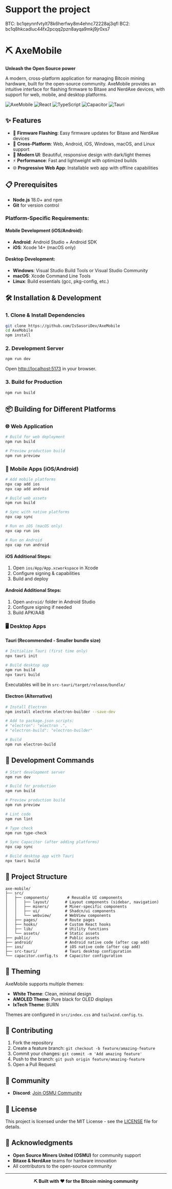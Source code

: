 # Support the project
BTC: bc1qeynnfvtylt78k6herfwy8m4ehnc72228aj3qfl
BC2: bc1q8hkcadluc44fx2pcqq2pzn8ayqa9mkj9jr0xs7


# ⛏️ AxeMobile

**Unleash the Open Source power**

A modern, cross-platform application for managing Bitcoin mining hardware, built for the open-source community. AxeMobile provides an intuitive interface for flashing firmware to Bitaxe and NerdAxe devices, with support for web, mobile, and desktop platforms.

![AxeMobile](https://img.shields.io/badge/Platform-Web%20%7C%20Android%20%7C%20iOS%20%7C%20Windows%20%7C%20macOS%20%7C%20Linux-blue)
![React](https://img.shields.io/badge/React-18.3.1-61DAFB?logo=react)
![TypeScript](https://img.shields.io/badge/TypeScript-5.0+-3178C6?logo=typescript)
![Capacitor](https://img.shields.io/badge/Capacitor-6.0+-119EFF?logo=capacitor)
![Tauri](https://img.shields.io/badge/Tauri-2.0+-FFC131?logo=tauri)

## ✨ Features

- 🔧 **Firmware Flashing**: Easy firmware updates for Bitaxe and NerdAxe devices
- 📱 **Cross-Platform**: Web, Android, iOS, Windows, macOS, and Linux support
- 🎨 **Modern UI**: Beautiful, responsive design with dark/light themes
- ⚡ **Performance**: Fast and lightweight with optimized builds
- 🌐 **Progressive Web App**: Installable web app with offline capabilities

## 📋 Prerequisites

- **Node.js** 18.0+ and npm
- **Git** for version control

### Platform-Specific Requirements:

#### Mobile Development (iOS/Android):
- **Android**: Android Studio + Android SDK
- **iOS**: Xcode 14+ (macOS only)

#### Desktop Development:
- **Windows**: Visual Studio Build Tools or Visual Studio Community
- **macOS**: Xcode Command Line Tools
- **Linux**: Build essentials (gcc, pkg-config, etc.)

## 🛠️ Installation & Development

### 1. Clone & Install Dependencies

```bash
git clone https://github.com/IsSasoriDev/AxeMobile
cd AxeMobile
npm install
```

### 2. Development Server

```bash
npm run dev
```

Open [http://localhost:5173](http://localhost:5173) in your browser.

### 3. Build for Production

```bash
npm run build
```

## 📦 Building for Different Platforms

### 🌐 Web Application

```bash
# Build for web deployment
npm run build

# Preview production build
npm run preview
```

### 📱 Mobile Apps (iOS/Android)

```bash
# Add mobile platforms
npx cap add ios
npx cap add android

# Build web assets
npm run build

# Sync with native platforms
npx cap sync

# Run on iOS (macOS only)
npx cap run ios

# Run on Android
npx cap run android
```

#### iOS Additional Steps:
1. Open `ios/App/App.xcworkspace` in Xcode
2. Configure signing & capabilities
3. Build and deploy

#### Android Additional Steps:
1. Open `android/` folder in Android Studio
2. Configure signing if needed
3. Build APK/AAB

### 🖥️ Desktop Apps

#### Tauri (Recommended - Smaller bundle size)

```bash
# Initialize Tauri (first time only)
npx tauri init

# Build desktop app
npm run build
npx tauri build
```

Executables will be in `src-tauri/target/release/bundle/`

#### Electron (Alternative)

```bash
# Install Electron
npm install electron electron-builder --save-dev

# Add to package.json scripts:
# "electron": "electron .",
# "electron-build": "electron-builder"

# Build
npm run electron-build
```

## 🧪 Development Commands

```bash
# Start development server
npm run dev

# Build for production
npm run build

# Preview production build
npm run preview

# Lint code
npm run lint

# Type check
npm run type-check

# Sync Capacitor (after adding platforms)
npx cap sync

# Build desktop app with Tauri
npx tauri build
```

## 📁 Project Structure

```
axe-mobile/
├── src/
│   ├── components/        # Reusable UI components
│   │   ├── layout/       # Layout components (sidebar, navigation)
│   │   ├── miners/       # Miner-specific components
│   │   ├── ui/           # Shadcn/ui components
│   │   └── webview/      # WebView components
│   ├── pages/            # Route pages
│   ├── hooks/            # Custom React hooks
│   ├── lib/              # Utility functions
│   └── assets/           # Static assets
├── public/               # Public assets
├── android/              # Android native code (after cap add)
├── ios/                  # iOS native code (after cap add)
├── src-tauri/            # Tauri desktop configuration
└── capacitor.config.ts   # Capacitor configuration
```

## 🎨 Theming

AxeMobile supports multiple themes:
- **White Theme**: Clean, minimal design
- **AMOLED Theme**: Pure black for OLED displays
- **IxTech Theme**: BURN

Themes are configured in `src/index.css` and `tailwind.config.ts`.

## 🤝 Contributing

1. Fork the repository
2. Create a feature branch: `git checkout -b feature/amazing-feature`
3. Commit your changes: `git commit -m 'Add amazing feature'`
4. Push to the branch: `git push origin feature/amazing-feature`
5. Open a Pull Request

## 🔗 Community

- **Discord**: [Join OSMU Community](https://discord.com/invite/osmu)

## 📄 License

This project is licensed under the MIT License - see the [LICENSE](LICENSE) file for details.

## 🙏 Acknowledgments

- **Open Source Miners United (OSMU)** for community support
- **Bitaxe & NerdAxe** teams for hardware innovation
- All contributors to the open-source community

---

<div align="center">
  <strong>⛏️ Built with ❤️ for the Bitcoin mining community</strong>
</div>
